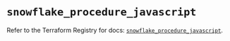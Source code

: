 # `snowflake_procedure_javascript`

Refer to the Terraform Registry for docs: [`snowflake_procedure_javascript`](https://registry.terraform.io/providers/snowflake-labs/snowflake/1.0.5/docs/resources/procedure_javascript).
